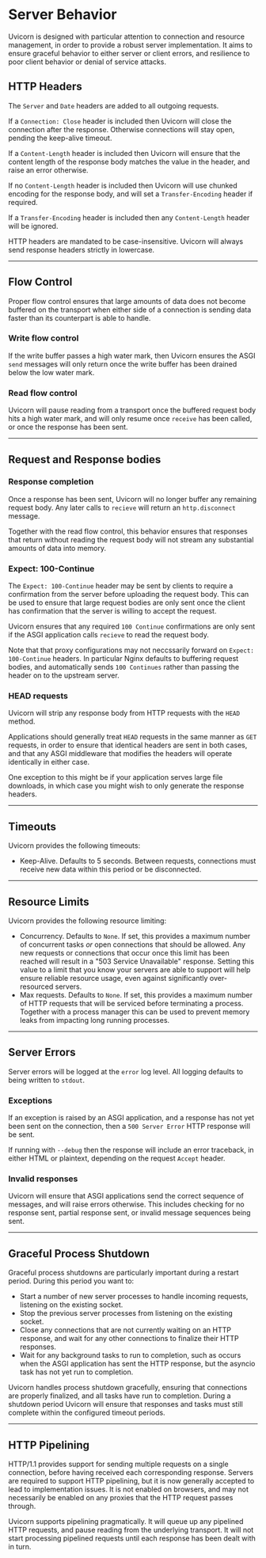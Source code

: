 # Server Behavior

Uvicorn is designed with particular attention to connection and resource management, in order to provide a robust server implementation. It aims to ensure graceful behavior to either server or client errors, and resilience to poor client behavior or denial of service attacks.

## HTTP Headers

The `Server` and `Date` headers are added to all outgoing requests.

If a `Connection: Close` header is included then Uvicorn will close the connection after the response. Otherwise connections will stay open, pending the keep-alive timeout.

If a `Content-Length` header is included then Uvicorn will ensure that the content length of the response body matches the value in the header, and raise an error otherwise.

If no `Content-Length` header is included then Uvicorn will use chunked encoding for the response body, and will set a `Transfer-Encoding` header if required.

If a `Transfer-Encoding` header is included then any `Content-Length` header will be ignored.

HTTP headers are mandated to be case-insensitive. Uvicorn will always send response headers strictly in lowercase.

---

## Flow Control

Proper flow control ensures that large amounts of data does not become buffered on the transport when either side of a connection is sending data faster than its counterpart is able to handle.

### Write flow control

If the write buffer passes a high water mark, then Uvicorn ensures the ASGI `send` messages will only return once the write buffer has been drained below the low water mark.

### Read flow control

Uvicorn will pause reading from a transport once the buffered request body hits a high water mark, and will only resume once `receive` has been called, or once the response has been sent.

---

## Request and Response bodies

### Response completion

Once a response has been sent, Uvicorn will no longer buffer any remaining request body. Any later calls to `recieve` will return an `http.disconnect` message.

Together with the read flow control, this behavior ensures that responses that return without reading the request body will not stream any substantial amounts of data into memory.

### Expect: 100-Continue

The `Expect: 100-Continue` header may be sent by clients to require a confirmation from the server before uploading the request body. This can be used to ensure that large request bodies are only sent once the client has confirmation that the server is willing to accept the request.

Uvicorn ensures that any required `100 Continue` confirmations are only sent if the ASGI application calls `recieve` to read the request body.

Note that that proxy configurations may not neccssarily forward on `Expect: 100-Continue` headers. In particular Nginx defaults to buffering request bodies, and automatically sends `100 Continues` rather than passing the header on to the upstream server.

### HEAD requests

Uvicorn will strip any response body from HTTP requests with the `HEAD` method.

Applications should generally treat `HEAD` requests in the same manner as `GET` requests, in order to ensure that identical headers are sent in both cases, and that any ASGI middleware that modifies the headers will operate identically in either case.

One exception to this might be if your application serves large file downloads, in which case you might wish to only generate the response headers.

---

## Timeouts

Uvicorn provides the following timeouts:

* Keep-Alive. Defaults to 5 seconds. Between requests, connections must receive new data within this period or be disconnected.

---

## Resource Limits

Uvicorn provides the following resource limiting:

* Concurrency. Defaults to `None`. If set, this provides a maximum number of concurrent tasks *or* open connections that should be allowed. Any new requests or connections that occur once this limit has been reached will result in a "503 Service Unavailable" response. Setting this value to a limit that you know your servers are able to support will help ensure reliable resource usage, even against significantly over-resourced servers.
* Max requests. Defaults to `None`. If set, this provides a maximum number of HTTP requests that will be serviced before terminating a process. Together with a process manager this can be used to prevent memory leaks from impacting long running processes.

---

## Server Errors

Server errors will be logged at the `error` log level. All logging defaults to being written to `stdout`.

### Exceptions

If an exception is raised by an ASGI application, and a response has not yet been sent on the connection, then a `500 Server Error` HTTP response will be sent.

If running with `--debug` then the response will include an error traceback, in either HTML or plaintext, depending on the request `Accept` header.

### Invalid responses

Uvicorn will ensure that ASGI applications send the correct sequence of messages, and will raise errors otherwise. This includes checking for no response sent, partial response sent, or invalid message sequences being sent.

---

## Graceful Process Shutdown

Graceful process shutdowns are particularly important during a restart period. During this period you want to:

* Start a number of new server processes to handle incoming requests, listening on the existing socket.
* Stop the previous server processes from listening on the existing socket.
* Close any connections that are not currently waiting on an HTTP response, and wait for any other connections to finalize their HTTP responses.
* Wait for any background tasks to run to completion, such as occurs when the ASGI application has sent the HTTP response, but the asyncio task has not yet run to completion.

Uvicorn handles process shutdown gracefully, ensuring that connections are properly finalized, and all tasks have run to completion. During a shutdown period Uvicorn will ensure that responses and tasks must still complete within the configured timeout periods.

---

## HTTP Pipelining

HTTP/1.1 provides support for sending multiple requests on a single connection, before having received each corresponding response. Servers are required to support HTTP pipelining, but it is now generally accepted to lead to implementation issues. It is not enabled on browsers, and may not necessarily be enabled on any proxies that the HTTP request passes through.

Uvicorn supports pipelining pragmatically. It will queue up any pipelined HTTP requests, and pause reading from the underlying transport. It will not start processing pipelined requests until each response has been dealt with in turn.
